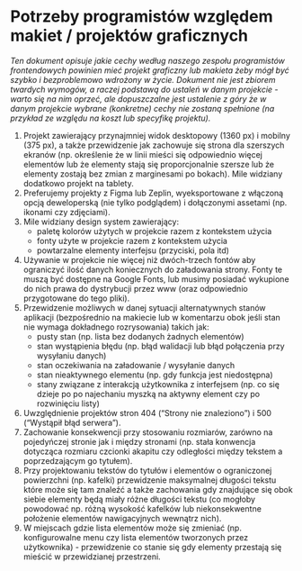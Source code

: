 # Potrzeby programistów względem makiet / projektów graficznych

*Ten dokument opisuje jakie cechy według naszego zespołu programistów frontendowych powinien mieć projekt graficzny lub makieta żeby mógł być szybko i bezproblemowo wdrożony w życie. Dokument nie jest zbiorem twardych wymogów, a raczej podstawą do ustaleń w danym projekcie - warto się na nim oprzeć, ale dopuszczalne jest ustalenie z góry że w danym projekcie wybrane (konkretne) cechy nie zostaną spełnione (na przykład ze względu na koszt lub specyfikę projektu).*


1. Projekt zawierający przynajmniej widok desktopowy (1360 px) i mobilny (375 px), a także przewidzenie jak zachowuje się strona dla szerszych ekranów (np. określenie że w linii mieści się odpowiednio więcej elementów lub że elementy stają się proporcjonalnie szersze lub że elementy zostają bez zmian z marginesami po bokach). Mile widziany dodatkowo projekt na tablety.
2. Preferujemy projekty z Figma lub Zeplin, wyeksportowane z włączoną opcją deweloperską (nie tylko podglądem) i dołączonymi assetami (np. ikonami czy zdjęciami).
3. Mile widziany design system zawierający:
    * paletę kolorów użytych w projekcie razem z kontekstem użycia
    * fonty użyte w projekcie  razem z kontekstem użycia
    * powtarzalne elementy interfejsu (przyciski, pola itd)
4. Używanie w projekcie nie więcej niż dwóch-trzech fontów aby ograniczyć ilość danych koniecznych do załadowania strony. Fonty te muszą być dostępne na Google Fonts, lub musimy posiadać wykupione do nich prawa do dystrybucji przez www (oraz odpowiednio przygotowane do tego pliki).
5. Przewidzenie możliwych w danej sytuacji alternatywnych stanów aplikacji (bezpośrednio na makiecie lub w komentarzu obok jeśli stan nie wymaga dokładnego rozrysowania) takich jak:
    * pusty stan (np. lista bez dodanych żadnych elementów)
    * stan wystąpienia błędu (np. błąd walidacji lub błąd połączenia przy wysyłaniu danych)
    * stan oczekiwania na załadowanie / wysyłanie danych
    * stan nieaktywnego elementu (np. gdy funkcja jest niedostępna)
    * stany związane z interakcją użytkownika z interfejsem (np. co się dzieje po po najechaniu myszką na aktywny element czy po rozwinięciu listy)
6. Uwzględnienie projektów stron 404 (“Strony nie znaleziono”) i 500 (“Wystąpił błąd serwera”).
7. Zachowanie konsekwencji przy stosowaniu rozmiarów, zarówno na pojedyńczej stronie jak i między stronami (np. stała konwencja dotycząca rozmiaru czcionki akapitu czy odległości między tekstem a poprzedzającym go tytułem).
8. Przy projektowaniu tekstów do tytułów i elementów o ograniczonej powierzchni (np. kafelki) przewidzenie maksymalnej długości tekstu które może się tam znaleźć a także zachowania gdy znajdujące się obok siebie elementy będą miały różne długości tekstu (co mogłoby powodować np. różną wysokość kafelków lub niekonsekwentne położenie elementów nawigacyjnych wewnątrz nich).
9. W miejscach gdzie lista elementów może się zmieniać (np. konfigurowalne menu czy lista elementów tworzonych przez użytkownika) - przewidzenie co stanie się gdy elementy przestają się mieścić w przewidzianej przestrzeni.
